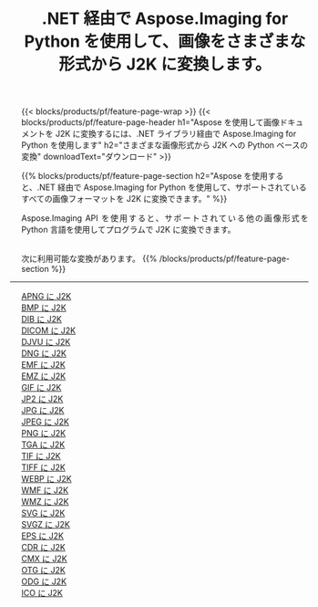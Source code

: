 ﻿---
title: .NET 経由で Aspose.Imaging for Python を使用して、画像をさまざまな形式から J2K に変換します。 
weight: 3920
url: /ja/python-net/conversion/to/j2k 
lang: ja
langdirlevel: 2
locales: zh-hans,ja,it,ru,de,es,fr,nl,id,lt,pl,pt,vi,tr,ko,zh-hant,ar,hi,th,sv,cs,uk,he
description: .NET ライブラリ経由で Aspose.Imaging for Python を使用して、さまざまな形式から J2K に変換できます。
---

{{< blocks/products/pf/feature-page-wrap >}}
{{< blocks/products/pf/feature-page-header h1="Aspose を使用して画像ドキュメントを J2K に変換するには、.NET ライブラリ経由で Aspose.Imaging for Python を使用します" h2="さまざまな画像形式から J2K への Python ベースの変換" downloadText="ダウンロード" >}}


{{% blocks/products/pf/feature-page-section  h2="Aspose を使用すると、.NET 経由で Aspose.Imaging for Python を使用して、サポートされているすべての画像フォーマットを J2K に変換できます。" %}}
<p align=justify>Aspose.Imaging API を使用すると、サポートされている他の画像形式を Python 言語を使用してプログラムで J2K に変換できます。</p>
<br/>
次に利用可能な変換があります。
{{% /blocks/products/pf/feature-page-section %}}
<div class="container-fluid productfamilypage bg-gray">
    <div class="convertypes bg-gray agp-content section">
        <div class="container">
		<hr style="margin-left:-20px;"/>
		<div class="row other-converters">
		    <div class='col-md-2 other-converter remove-lp remove-rp'><a href="/imaging/ja/python-net/conversion/apng-to-j2k" >APNG に J2K</a></div>
<div class='col-md-2 other-converter remove-lp remove-rp'><a href="/imaging/ja/python-net/conversion/bmp-to-j2k" >BMP に J2K</a></div>
<div class='col-md-2 other-converter remove-lp remove-rp'><a href="/imaging/ja/python-net/conversion/dib-to-j2k" >DIB に J2K</a></div>
<div class='col-md-2 other-converter remove-lp remove-rp'><a href="/imaging/ja/python-net/conversion/dicom-to-j2k" >DICOM に J2K</a></div>
<div class='col-md-2 other-converter remove-lp remove-rp'><a href="/imaging/ja/python-net/conversion/djvu-to-j2k" >DJVU に J2K</a></div>
<div class='col-md-2 other-converter remove-lp remove-rp'><a href="/imaging/ja/python-net/conversion/dng-to-j2k" >DNG に J2K</a></div>
<div class='col-md-2 other-converter remove-lp remove-rp'><a href="/imaging/ja/python-net/conversion/emf-to-j2k" >EMF に J2K</a></div>
<div class='col-md-2 other-converter remove-lp remove-rp'><a href="/imaging/ja/python-net/conversion/emz-to-j2k" >EMZ に J2K</a></div>
<div class='col-md-2 other-converter remove-lp remove-rp'><a href="/imaging/ja/python-net/conversion/gif-to-j2k" >GIF に J2K</a></div>
<div class='col-md-2 other-converter remove-lp remove-rp'><a href="/imaging/ja/python-net/conversion/jp2-to-j2k" >JP2 に J2K</a></div>
<div class='col-md-2 other-converter remove-lp remove-rp'><a href="/imaging/ja/python-net/conversion/jpg-to-j2k" >JPG に J2K</a></div>
<div class='col-md-2 other-converter remove-lp remove-rp'><a href="/imaging/ja/python-net/conversion/jpeg-to-j2k" >JPEG に J2K</a></div>
<div class='col-md-2 other-converter remove-lp remove-rp'><a href="/imaging/ja/python-net/conversion/png-to-j2k" >PNG に J2K</a></div>
<div class='col-md-2 other-converter remove-lp remove-rp'><a href="/imaging/ja/python-net/conversion/tga-to-j2k" >TGA に J2K</a></div>
<div class='col-md-2 other-converter remove-lp remove-rp'><a href="/imaging/ja/python-net/conversion/tif-to-j2k" >TIF に J2K</a></div>
<div class='col-md-2 other-converter remove-lp remove-rp'><a href="/imaging/ja/python-net/conversion/tiff-to-j2k" >TIFF に J2K</a></div>
<div class='col-md-2 other-converter remove-lp remove-rp'><a href="/imaging/ja/python-net/conversion/webp-to-j2k" >WEBP に J2K</a></div>
<div class='col-md-2 other-converter remove-lp remove-rp'><a href="/imaging/ja/python-net/conversion/wmf-to-j2k" >WMF に J2K</a></div>
<div class='col-md-2 other-converter remove-lp remove-rp'><a href="/imaging/ja/python-net/conversion/wmz-to-j2k" >WMZ に J2K</a></div>
<div class='col-md-2 other-converter remove-lp remove-rp'><a href="/imaging/ja/python-net/conversion/svg-to-j2k" >SVG に J2K</a></div>
<div class='col-md-2 other-converter remove-lp remove-rp'><a href="/imaging/ja/python-net/conversion/svgz-to-j2k" >SVGZ に J2K</a></div>
<div class='col-md-2 other-converter remove-lp remove-rp'><a href="/imaging/ja/python-net/conversion/eps-to-j2k" >EPS に J2K</a></div>
<div class='col-md-2 other-converter remove-lp remove-rp'><a href="/imaging/ja/python-net/conversion/cdr-to-j2k" >CDR に J2K</a></div>
<div class='col-md-2 other-converter remove-lp remove-rp'><a href="/imaging/ja/python-net/conversion/cmx-to-j2k" >CMX に J2K</a></div>
<div class='col-md-2 other-converter remove-lp remove-rp'><a href="/imaging/ja/python-net/conversion/otg-to-j2k" >OTG に J2K</a></div>
<div class='col-md-2 other-converter remove-lp remove-rp'><a href="/imaging/ja/python-net/conversion/odg-to-j2k" >ODG に J2K</a></div>
<div class='col-md-2 other-converter remove-lp remove-rp'><a href="/imaging/ja/python-net/conversion/ico-to-j2k" >ICO に J2K</a></div>
                </div>
        </div>
    </div>
</div>
<br/>

